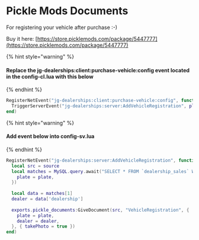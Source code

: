 # Pickle Mods Documents

For registering your vehicle after purchase :-)

Buy it here: [https://store.picklemods.com/package/5447777](https://store.picklemods.com/package/5447777)

{% hint style="warning" %}
#### Replace the  jg-dealerships:client:purchase-vehicle:config event located in the config-cl.lua with this below
{% endhint %}

```lua
RegisterNetEvent("jg-dealerships:client:purchase-vehicle:config", function(vehicle, plate, purchaseType, amount, paymentMethod, financed)
  TriggerServerEvent("jg-dealerships:server:AddVehicleRegistration", plate)
end)
```

{% hint style="warning" %}
#### Add event below into config-sv.lua
{% endhint %}

```lua
RegisterNetEvent("jg-dealerships:server:AddVehicleRegistration", function(plate)
  local src = source
  local matches = MySQL.query.await("SELECT * FROM `dealership_sales` WHERE `plate` = :plate LIMIT 1", {
    plate = plate,
  })
  
  local data = matches[1]
  dealer = data['dealership']
  
  exports.pickle_documents:GiveDocument(src, "VehicleRegistration", {
    plate = plate,
    dealer = dealer,
  }, { takePhoto = true })
end)
```

